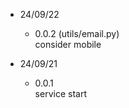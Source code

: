 * 24/09/22
    - 0.0.2 (utils/email.py) <br>
        consider mobile <br>

* 24/09/21
    - 0.0.1 <br>
        service start <br>